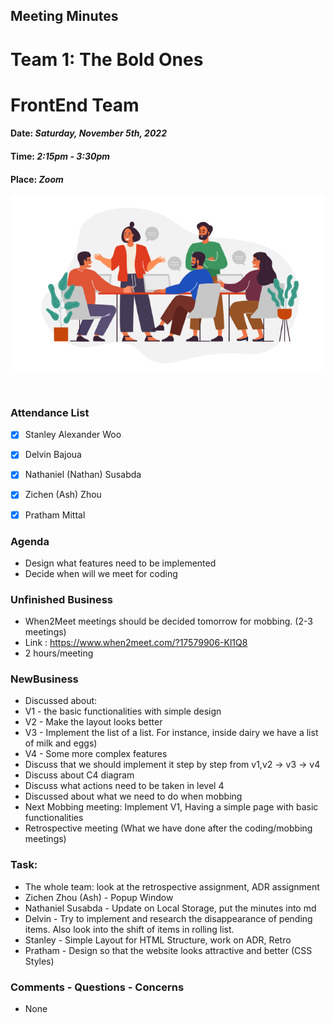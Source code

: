 ## Meeting Minutes
# Team 1: The Bold Ones
# FrontEnd Team

#### Date: *Saturday, November 5th, 2022*
#### Time: *2:15pm - 3:30pm*
#### Place: *Zoom*

![text](teamMeeting.png)

<br>

### Attendance List
- [x] Stanley Alexander Woo
- [x] Delvin Bajoua
- [x] Nathaniel (Nathan) Susabda
- [x] Zichen (Ash) Zhou
- [x] Pratham Mittal


### Agenda
* Design what features need to be implemented
* Decide when will we meet for coding

### Unfinished Business
* When2Meet meetings should be decided tomorrow for mobbing. (2-3 meetings)
* Link : https://www.when2meet.com/?17579906-Kl1Q8
* 2 hours/meeting

### NewBusiness
* Discussed about:
* V1 - the basic functionalities with simple design
* V2 - Make the layout looks better
* V3 -  Implement the list of a list. For instance, inside dairy we have a list of milk and eggs)
* V4 - Some more complex features
* Discuss that we should implement it step by step from v1,v2 -> v3 -> v4
* Discuss about C4 diagram
* Discuss what actions need to be taken in level 4
* Discussed about what we need to do when mobbing
* Next Mobbing meeting: Implement V1, Having a simple page with basic functionalities
* Retrospective meeting (What we have done after the coding/mobbing meetings)
  
### Task:
* The whole team: look at the retrospective assignment, ADR assignment
* Zichen Zhou (Ash) - Popup Window
* Nathaniel Susabda - Update on Local Storage, put the minutes into md
* Delvin - Try to implement and research the disappearance of pending items. Also look into the shift of items in rolling list.
* Stanley - Simple Layout for HTML Structure, work on ADR, Retro
* Pratham - Design so that the website looks attractive and better (CSS Styles)

### Comments - Questions - Concerns 
* None
